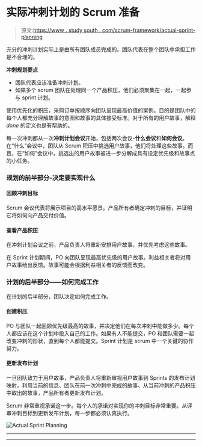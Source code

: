 # 实际冲刺计划的 Scrum 准备

> 原文:[https://www . study south . com/scrum-framework/actual-sprint-planning](https://www.studytonight.com/scrum-framework/actual-sprint-planning)

充分的冲刺计划实际上是由所有团队成员完成的。团队代表在整个团队中承担工作是不合理的。

**冲刺规划要点**

*   团队代表应该准备冲刺计划。
*   如果多个 scrum 团队在处理同一个产品积压，他们必须聚集在一起，一起参与 sprint 计划。

使用优先化的积压，采购订单按顺序向团队呈现最高价值的案例。目的是团队中的每个人都充分理解故事的意图和故事的具体接受标准。对于所有的用户故事，解释 *done* 的定义也是有帮助的。

每一次冲刺都从一次**冲刺计划会议**开始，包括两次会议-**什么会议**和**如何会议**。在“什么”会议中，团队从 Scrum 积压中挑选用户故事，他们将处理这些故事。而且，在“如何”会议中，挑选出的用户故事被进一步分解成具有设定优先级和故事点的小任务。

### 规划的前半部分-决定要实现什么

#### 回顾冲刺目标

Scrum 会议代表将展示项目的高水平愿景。产品所有者确定冲刺的目标，并证明它将如何向产品交付价值。

#### 查看产品积压

在冲刺计划会议之前，产品负责人将重新安排用户故事，并优先考虑这些故事。

在 Sprint 计划期间，PO 向团队呈现最高优先级的用户故事。利益相关者将对用户故事给出反馈。故事可能会根据利益相关者的反馈而改变。

### 计划的后半部分——如何完成工作

在计划的后半部分，团队决定如何完成工作。

#### 创建积压

PO 与团队一起回顾优先级最高的故事，并决定他们在每次冲刺中能做多少。每个人都应该在这个计划中投入自己的工作。如果有人不能提交，PO 和团队需要一起改变冲刺的形状，直到每个人都能提交。Sprint 计划是 scrum 中一个关键的协作努力。

#### 更新发布计划

一旦团队致力于用户故事，产品负责人将重新审视用户故事到 Sprints 的发布计划映射。利用当前的信息、团队在前一次冲刺中完成的故事、从当前冲刺的产品积压中取出的故事，产品所有者更新发布计划。

Scrum 非常重视承诺这一步。每个人的承诺对实现你的冲刺目标非常重要。从评审冲刺目标到更新发布计划，每一步都必须认真执行。

![Actual Sprint Planning](../Images/2dfc4f0e44bdd5355466b6843f352d6c.png)

* * *

* * *